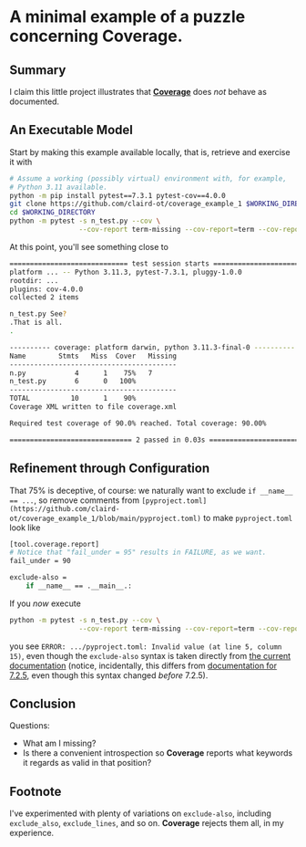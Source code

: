 # A minimal example of a puzzle concerning **Coverage**.

## Summary

I claim this little project illustrates that
[**Coverage**](https://pypi.org/project/pytest-cov/)
does _not_ behave as documented.

## An Executable Model

Start by making this example available locally, that is, retrieve and
exercise it with
```bash
# Assume a working (possibly virtual) environment with, for example,
# Python 3.11 available.
python -m pip install pytest==7.3.1 pytest-cov==4.0.0
git clone https://github.com/claird-ot/coverage_example_1 $WORKING_DIRECTORY
cd $WORKING_DIRECTORY
python -m pytest -s n_test.py --cov \
                 --cov-report term-missing --cov-report=term --cov-report=xml
```

At this point, you'll see something close to
```bash
============================= test session starts ==============================
platform ... -- Python 3.11.3, pytest-7.3.1, pluggy-1.0.0
rootdir: ...
plugins: cov-4.0.0
collected 2 items                                                              

n_test.py See?
.That is all.
.

---------- coverage: platform darwin, python 3.11.3-final-0 ----------
Name        Stmts   Miss  Cover   Missing
-----------------------------------------
n.py            4      1    75%   7
n_test.py       6      0   100%
-----------------------------------------
TOTAL          10      1    90%
Coverage XML written to file coverage.xml

Required test coverage of 90.0% reached. Total coverage: 90.00%

============================== 2 passed in 0.03s ==============================
```

## Refinement through Configuration

That 75% is deceptive, of course:  we naturally want to exclude
`if __name__ == ...`, so remove comments from
`[pyproject.toml](https://github.com/claird-ot/coverage_example_1/blob/main/pyproject.toml)`
to make `pyproject.toml` look like
```bash
[tool.coverage.report]
# Notice that "fail_under = 95" results in FAILURE, as we want.
fail_under = 90

exclude-also =
    if __name__ == .__main__.:
```

If you _now_ execute
```bash
python -m pytest -s n_test.py --cov \
                 --cov-report term-missing --cov-report=term --cov-report=xml
```

you see `ERROR: .../pyproject.toml: Invalid
value (at line 5, column 15)`, even though the `exclude-also` syntax is taken
directly from
[the current documentation](https://coverage.readthedocs.io/en/latest/excluding.html#advanced-exclusion)
(notice, incidentally, this differs from
[documentation for 7.2.5](https://coverage.readthedocs.io/en/7.2.5/excluding.html#advanced-exclusion),
even though this syntax changed _before_ 7.2.5).

## Conclusion

Questions:
- What am I missing?
- Is there a convenient introspection so **Coverage** reports what keywords
it regards as valid in that position?

## Footnote

I've experimented with plenty of variations on `exclude-also`, including
`exclude_also`, `exclude_lines`, and so on.  **Coverage** rejects them all,
in my experience.
